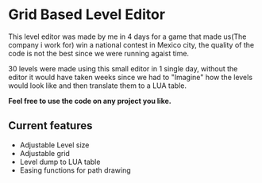 # __Grid Based Level Editor__
This level editor was made by me in 4 days for a game that made us(The company i work for) win a national contest in Mexico city, the quality of the code is not the best since we were running agaist time.

30 levels were made using this small editor in 1 single day, without the editor it would have taken weeks since we had to "Imagine" how the levels would look like and then translate them to a LUA table.

__Feel free to use the code on any project you like.__

## __Current features__

* Adjustable Level size
* Adjustable grid
* Level dump to LUA table
* Easing functions for path drawing